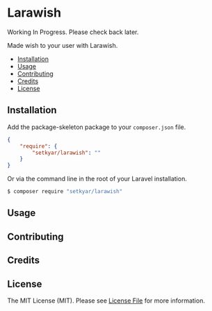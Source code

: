 Larawish
=========

Working In Progress. Please check back later.

Made wish to your user with Larawish.

- [Installation](#installation)
- [Usage](#usage)
- [Contributing](#contributing)
- [Credits](#credits)
- [License](#license)

Installation
------------

Add the package-skeleton package to your `composer.json` file.

``` json
{
    "require": {
        "setkyar/larawish": ""
    }
}
```

Or via the command line in the root of your Laravel installation.

``` bash
$ composer require "setkyar/larawish"
```

Usage
-----


Contributing
------------


Credits
-------


License
-------

The MIT License (MIT). Please see [License File](https://github.com/setkyar/larawish/blob/master/LICENSE) for more information.